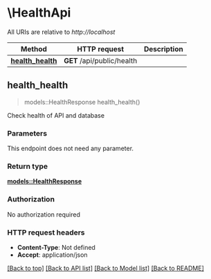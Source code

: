 # \HealthApi

All URIs are relative to *http://localhost*

Method | HTTP request | Description
------------- | ------------- | -------------
[**health_health**](HealthApi.md#health_health) | **GET** /api/public/health | 



## health_health

> models::HealthResponse health_health()


Check health of API and database

### Parameters

This endpoint does not need any parameter.

### Return type

[**models::HealthResponse**](HealthResponse.md)

### Authorization

No authorization required

### HTTP request headers

- **Content-Type**: Not defined
- **Accept**: application/json

[[Back to top]](#) [[Back to API list]](../README.md#documentation-for-api-endpoints) [[Back to Model list]](../README.md#documentation-for-models) [[Back to README]](../README.md)

